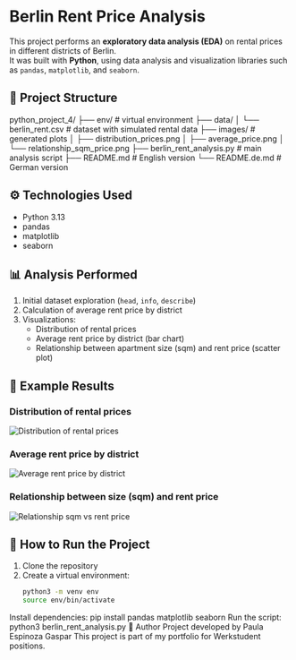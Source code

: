 # Berlin Rent Price Analysis

This project performs an **exploratory data analysis (EDA)** on rental prices in different districts of Berlin.  
It was built with **Python**, using data analysis and visualization libraries such as `pandas`, `matplotlib`, and `seaborn`.

## 📂 Project Structure

python_project_4/
├── env/ # virtual environment
├── data/
│ └── berlin_rent.csv # dataset with simulated rental data
├── images/ # generated plots
│ ├── distribution_prices.png
│ ├── average_price.png
│ └── relationship_sqm_price.png
├── berlin_rent_analysis.py # main analysis script
├── README.md # English version
└── README.de.md # German version

## ⚙️ Technologies Used
- Python 3.13
- pandas
- matplotlib
- seaborn

## 📊 Analysis Performed
1. Initial dataset exploration (`head`, `info`, `describe`)
2. Calculation of average rent price by district
3. Visualizations:
   - Distribution of rental prices
   - Average rent price by district (bar chart)
   - Relationship between apartment size (sqm) and rent price (scatter plot)

## 📸 Example Results

### Distribution of rental prices
![Distribution of rental prices](./images/distribution_prices.png)

### Average rent price by district
![Average rent price by district](./images/average_price.png)

### Relationship between size (sqm) and rent price
![Relationship sqm vs rent price](./images/relationship_sqm_price.png)

## 🚀 How to Run the Project

1. Clone the repository
2. Create a virtual environment:
   ```bash
   python3 -m venv env
   source env/bin/activate
Install dependencies:
pip install pandas matplotlib seaborn
Run the script:
python3 berlin_rent_analysis.py
🙋 Author
Project developed by Paula Espinoza Gaspar
 This project is part of my portfolio for Werkstudent positions.
